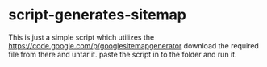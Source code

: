 script-generates-sitemap
========================

This is just a simple script which utilizes the https://code.google.com/p/googlesitemapgenerator
download the required file from there and untar it.
paste the script in to the folder and run it.
